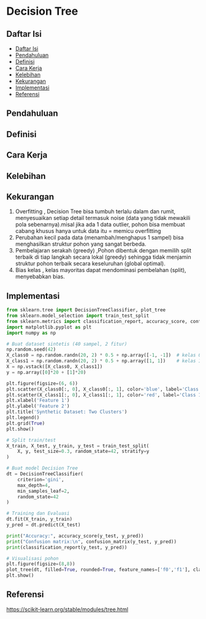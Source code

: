 # Decision Tree

## Daftar Isi

- [Daftar Isi](#daftar-isi)
- [Pendahuluan](#pendahuluan)
- [Definisi](#definisi)
- [Cara Kerja](#cara-kerja)
- [Kelebihan](#kelebihan)
- [Kekurangan](#kekurangan)
- [Implementasi](#implementasi)
- [Referensi](#referensi)

## Pendahuluan

## Definisi

## Cara Kerja

## Kelebihan

## Kekurangan
1) Overfitting , Decision Tree bisa tumbuh terlalu dalam dan rumit, menyesuaikan setiap detail termasuk noise (data yang tidak mewakili pola sebenarnya).misal jika ada 1 data outlier, pohon bisa membuat cabang khusus hanya untuk data itu = memicu overfitting
2) Perubahan kecil pada data (menambah/menghapus 1 sampel) bisa menghasilkan struktur pohon yang sangat berbeda.
3) Pembelajaran serakah (greedy) ,Pohon dibentuk dengan memilih split terbaik di tiap langkah secara lokal (greedy) sehingga tidak menjamin struktur pohon terbaik secara keseluruhan (global optimal).
4) Bias kelas , kelas mayoritas dapat mendominasi pembelahan (split), menyebabkan bias.

## Implementasi
```python
from sklearn.tree import DecisionTreeClassifier, plot_tree
from sklearn.model_selection import train_test_split
from sklearn.metrics import classification_report, accuracy_score, confusion_matrix
import matplotlib.pyplot as plt
import numpy as np

# Buat dataset sintetis (40 sampel, 2 fitur)
np.random.seed(42)
X_class0 = np.random.randn(20, 2) * 0.5 + np.array([-1, -1])  # kelas 0
X_class1 = np.random.randn(20, 2) * 0.5 + np.array([1, 1])    # kelas 1
X = np.vstack([X_class0, X_class1])
y = np.array([0]*20 + [1]*20)

plt.figure(figsize=(6, 6))
plt.scatter(X_class0[:, 0], X_class0[:, 1], color='blue', label='Class 0')
plt.scatter(X_class1[:, 0], X_class1[:, 1], color='red', label='Class 1')
plt.xlabel('Feature 1')
plt.ylabel('Feature 2')
plt.title('Synthetic Dataset: Two Clusters')
plt.legend()
plt.grid(True)
plt.show()

# Split train/test
X_train, X_test, y_train, y_test = train_test_split(
    X, y, test_size=0.3, random_state=42, stratify=y
)

# Buat model Decision Tree
dt = DecisionTreeClassifier(
    criterion='gini',
    max_depth=4,
    min_samples_leaf=2,
    random_state=42
)

# Training dan Evaluasi
dt.fit(X_train, y_train)
y_pred = dt.predict(X_test)

print("Accuracy:", accuracy_score(y_test, y_pred))
print("Confusion matrix:\n", confusion_matrix(y_test, y_pred))
print(classification_report(y_test, y_pred))

# Visualisasi pohon
plt.figure(figsize=(8,8))
plot_tree(dt, filled=True, rounded=True, feature_names=['f0','f1'], class_names=['0','1'])
plt.show()
```

## Referensi
https://scikit-learn.org/stable/modules/tree.html
